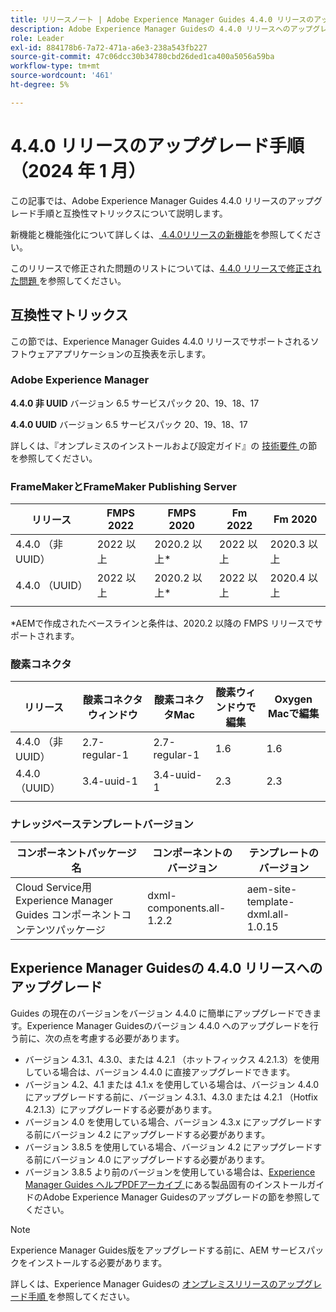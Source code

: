 ```yaml
---
title: リリースノート | Adobe Experience Manager Guides 4.4.0 リリースのアップグレード手順
description: Adobe Experience Manager Guidesの 4.4.0 リリースへのアップグレード方法について説明します
role: Leader
exl-id: 884178b6-7a72-471a-a6e3-238a543fb227
source-git-commit: 47c06dcc30b34780cbd26ded1ca400a5056a59ba
workflow-type: tm+mt
source-wordcount: '461'
ht-degree: 5%

---
```


# 4.4.0 リリースのアップグレード手順（2024 年 1 月）

この記事では、Adobe Experience Manager Guides 4.4.0 リリースのアップグレード手順と互換性マトリックスについて説明します。

新機能と機能強化について詳しくは、[ 4.4.0リリースの新機能](../release-info/whats-new-4-4.md)を参照してください。

このリリースで修正された問題のリストについては、[4.4.0 リリースで修正された問題 ](../release-info/fixed-issues-4-4.md) を参照してください。




## 互換性マトリックス

この節では、Experience Manager Guides 4.4.0 リリースでサポートされるソフトウェアアプリケーションの互換表を示します。

### Adobe Experience Manager

**4.4.0 非 UUID**
バージョン 6.5 サービスパック 20、19、18、17

**4.4.0 UUID**
バージョン 6.5 サービスパック 20、19、18、17


詳しくは、『オンプレミスのインストールおよび設定ガイド』の [ 技術要件 ](../install-guide/download-install-technical-requirements.md) の節を参照してください。

### FrameMakerとFrameMaker Publishing Server

| リリース | FMPS 2022 | FMPS 2020 | Fm 2022 | Fm 2020 |
| --- | --- | --- | --- | --- |
| 4.4.0 （非 UUID） | 2022 以上 | 2020.2 以上* | 2022 以上 | 2020.3 以上 |
| 4.4.0 （UUID） | 2022 以上 | 2020.2 以上* | 2022 以上 | 2020.4 以上 |
| | | | |

*AEMで作成されたベースラインと条件は、2020.2 以降の FMPS リリースでサポートされます。

### 酸素コネクタ

| リリース | 酸素コネクタウィンドウ | 酸素コネクタMac | 酸素ウィンドウで編集 | Oxygen Macで編集 |
| --- | --- | --- |--- |--- |
| 4.4.0 （非 UUID） | 2.7-regular-1 | 2.7-regular-1 | 1.6 | 1.6 |
| 4.4.0 （UUID） | 3.4-uuid-1 | 3.4-uuid-1 | 2.3 | 2.3 |
|  |  |   |



### ナレッジベーステンプレートバージョン

| コンポーネントパッケージ名 | コンポーネントのバージョン | テンプレートのバージョン |
|---|---|---|
| Cloud Service用Experience Manager Guides コンポーネントコンテンツパッケージ | dxml-components.all-1.2.2 | aem-site-template-dxml.all-1.0.15 |



## Experience Manager Guidesの 4.4.0 リリースへのアップグレード


Guides の現在のバージョンをバージョン 4.4.0 に簡単にアップグレードできます。Experience Manager Guidesのバージョン 4.4.0 へのアップグレードを行う前に、次の点を考慮する必要があります。


- バージョン 4.3.1、4.3.0、または 4.2.1 （ホットフィックス 4.2.1.3）を使用している場合は、バージョン 4.4.0 に直接アップグレードできます。
- バージョン 4.2、4.1 または 4.1.x を使用している場合は、バージョン 4.4.0 にアップグレードする前に、バージョン 4.3.1、4.3.0 または 4.2.1 （Hotfix 4.2.1.3）にアップグレードする必要があります。
- バージョン 4.0 を使用している場合、バージョン 4.3.x にアップグレードする前にバージョン 4.2 にアップグレードする必要があります。
- バージョン 3.8.5 を使用している場合、バージョン 4.2 にアップグレードする前にバージョン 4.0 にアップグレードする必要があります。
- バージョン 3.8.5 より前のバージョンを使用している場合は、[Experience Manager Guides ヘルプPDFアーカイブ ](https://helpx.adobe.com/jp/xml-documentation-for-experience-manager/archive.html) にある製品固有のインストールガイドのAdobe Experience Manager Guidesのアップグレードの節を参照してください。



>[!NOTE]
>
>Experience Manager Guides版をアップグレードする前に、AEM サービスパックをインストールする必要があります。

詳しくは、Experience Manager Guidesの [ オンプレミスリリースのアップグレード手順 ](../install-guide/upgrade-xml-documentation.md) を参照してください。
